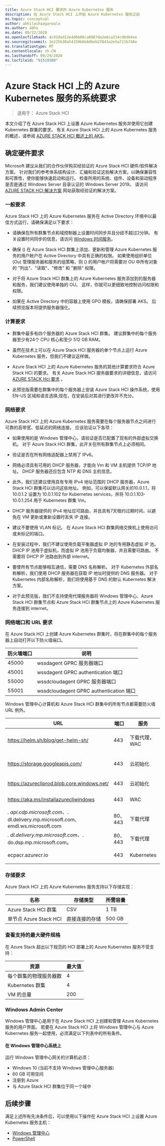 ```yaml
---
title: Azure Stack HCI 要求的 Azure Kubernetes 服务
description: 在 Azure Stack HCI 上开始 Azure Kubernetes 服务之前
ms.topic: conceptual
author: abhilashaagarwala
ms.author: abha
ms.date: 09/22/2020
ms.openlocfilehash: 4c91dad12e4d6680ca0887da2e6ca314cdbd64ee
ms.sourcegitcommit: 3e225b30a54159b6b8dbeb2f843a2e5a721b746e
ms.translationtype: MT
ms.contentlocale: zh-CN
ms.lasthandoff: 09/29/2020
ms.locfileid: "91519380"
---
```

# <a name="system-requirements-for-azure-kubernetes-service-on-azure-stack-hci"></a>Azure Stack HCI 上的 Azure Kubernetes 服务的系统要求

> 适用于： Azure Stack HCI

本文介绍了在 Azure Stack HCI 上设置 Azure Kubernetes 服务并使用它创建 Kubernetes 群集的要求。 有关 Azure Stack HCI 上的 Azure Kubernetes 服务的概述，请参阅 [AZURE STACK HCI 概述上的 AKS](overview.md)。

## <a name="determine-hardware-requirements"></a>确定硬件要求

Microsoft 建议从我们的合作伙伴购买经验证的 Azure Stack HCI 硬件/软件解决方案。 针对我们的参考体系结构设计、汇编和验证这些解决方案，以确保兼容性和可靠性，使你能够快速启动和运行。 检查所用的系统、组件、设备和驱动程序是否是通过 Windows Server 目录认证的 Windows Server 2019。 请访问 [AZURE STACK HCI 解决方案](https://azure.microsoft.com/overview/azure-stack/hci) 网站获取经验证的解决方案。

### <a name="general-requirements"></a>一般要求

Azure Stack HCI 上的 Azure Kubernetes 服务在 Active Directory 环境中以最佳方式运行，请确保满足以下要求： 

 - 请确保在所有群集节点和域控制器上设置时间同步并且分歧不超过2分钟。 有关设置时间同步的信息，请访问 [Windows 时间服务](/windows-server/networking/windows-time-service/windows-time-service-top)。 

 - 确保 () 在 Azure Stack HCI 群集上添加、更新和管理 Azure Kubernetes 服务的用户帐户在 Active Directory 中具有正确的权限。 如果使用组织单位 (Ou) 管理服务器和服务的组策略，则 () 的用户帐户将需要对 OU 中所有对象的 "列出"、"读取"、"修改" 和 "删除" 权限。 

 - 对于将 Azure Stack HCI 群集上的 Azure Kubernetes 服务添加到的服务器和服务，我们建议使用单独的 OU。 这样，你就可以更细致地控制访问权限和权限。

 - 如果在 Active Directory 中的容器上使用 GPO 模板，请确保部署 AKS。 后续预览版本将提供服务器强化。

### <a name="compute-requirements"></a>计算要求

 - 群集中最多有四个服务器的 Azure Stack HCI 群集。 建议群集中的每个服务器至少有24个 CPU 核心和至少 512 GB RAM。

 - 虽然在技术上可以在 Azure Stack HCI 服务器的单个节点上运行 Azure Kubernetes 服务，但我们不建议这样做。

 - Azure Stack HCI 上的 Azure Kubernetes 服务的其他计算要求符合 Azure Stack HCI 的要求。 有关 Azure Stack HCI 服务器要求的详细信息，请访问 [AZURE STACK Hci 要求](../hci/deploy/before-you-start.md) 。  

 - 此预览版需要在群集中的每个服务器上安装 Azure Stack HCI 操作系统，使用 EN-US 区域和语言选择;现在，在安装后对其进行更改并不充分。

### <a name="network-requirements"></a>网络要求 

Azure Stack HCI 上的 Azure Kubernetes 服务需要在每个服务器节点之间进行可靠的高带宽、低延迟的网络连接。 应该验证以下各项： 

 - 如果使用的是 Windows 管理中心，请验证是否已配置了现有的外部虚拟交换机。 对于 Azure Stack HCI 群集，此开关在所有群集节点上必须相同。 

 - 验证是否在所有网络适配器上禁用了 IPv6。 

 - 网络必须具有可用的 DHCP 服务器，才能向 Vm 和 VM 主机提供 TCP/IP 地址。 DHCP 服务器还应包含 NTP 和 DNS 主机信息。 

 - 此外，我们还建议使用具有专用 IPv4 地址范围的 DHCP 服务器，Azure Stack HCI 群集可以访问这些地址。 例如，可以保留默认网关的10.0.1.1，将10.0.1.2 设置为 10.0.1.102 for Kubernetes services，并将 10.0.1.103-10.0.1.254 用于 Kubernetes 群集 Vm。 

 - DHCP 服务器提供的 IPv4 地址应可路由，并且具有7天租约过期时间，以避免在 VM 更新或重新设置时丢失 IP 连接。  

 - 建议不要使用 VLAN 标记。 在 Azure Stack HCI 群集网络交换机上使用访问或未标记的端口。 

 - 在安装过程中，我们不建议使用负载平衡器虚拟 IP 池的专用静态虚拟 IP 池。 DHCP IP 池用于虚拟机，而虚拟 IP 池用于负载均衡器，并且需要可路由。 不需要将 DHCP IP 池路由到外部 internet。

 - 要使所有节点能够相互通信，需要 DNS 名称解析。 对于 Kubernetes 外部名称解析，我们使用 DHCP 服务器在获取 IP 地址时提供的 DNS 服务器。 对于 Kubernetes 内部名称解析，我们将使用基于 DNS 的默认 Kubernetes 解决方案。 

 - 对于此预览版，我们不支持使用代理服务器将 Windows 管理中心、Azure Stack HCI 群集节点和 Azure Stack HCI 群集节点上的 Azure Kubernetes 服务连接到 internet。

### <a name="network-port-and-url-requirements"></a>网络端口和 URL 要求 

在 Azure Stack HCI 上创建 Azure Kubernetes 群集时，将在群集中的每个服务器上自动打开以下防火墙端口。 


| 防火墙端口               | 说明         | 
| ---------------------------- | ------------ | 
| 45000           | wssdagent GPRC 服务器端口           |
| 45001             | wssdagent GPRC authentication 端口  | 
| 55000           | wssdcloudagent GPRC 服务器端口           |
| 55001             | wssdcloudagent GPRC authentication 端口  | 


Windows 管理中心计算机和 Azure Stack HCI 群集中的所有节点都需要防火墙 URL 例外。 

| URL        | 端口 | 服务 | 注释 |
| ---------- | ---- | --- | ---- |
https://helm.sh/blog/get-helm-sh/  | 443 | 下载代理，WAC | 用于下载 Helm 二进制文件 
https://storage.googleapis.com/  | 443 | 云初始化 | 下载 Kubernetes 二进制文件 
https://azurecliprod.blob.core.windows.net/ | 443 | 云初始化 | 下载二进制文件和容器 
https://aka.ms/installazurecliwindows | 443 | WAC | 下载 Azure CLI 
*. api.cdp.microsoft.com、*. dl.delivery.mp.microsoft.com、emdl.ws.microsoft.com | 80、443 | 下载代理 | 下载元数据 
*. dl.delivery.mp.microsoft.com、*. do.dsp.mp.microsoft.com。 | 80、443 | 下载代理 | 下载 VHD 映像 
ecpacr.azurecr.io | 443 | Kubernetes | 下载容器映像 

### <a name="storage-requirements"></a>存储要求 

Azure Stack HCI 上的 Azure Kubernetes 服务支持以下存储实现： 

|  名称                         | 存储类型 | 所需容量 |
| ---------------------------- | ------------ | ----------------- |
| Azure Stack HCI 群集          | CSV          | 1 TB              |
| 单节点 Azure Stack HCI | 直接连接的存储 | 500 GB|

### <a name="review-maximum-supported-hardware-specifications"></a>查看支持的最大硬件规格 

在 Azure Stack 超出以下规范的 HCI 部署上的 Azure Kubernetes 服务不受支持： 

| 资源                     | 最大值 |
| ---------------------------- | --------|
| 每个群集的物理服务器数 | 4       |
| Kubernetes 群集            | 4       |
| VM 的总量          | 200     |

### <a name="windows-admin-center"></a>Windows Admin Center 

Windows 管理中心是用于在 Azure Stack HCI 上创建和管理 Azure Kubernetes 服务的用户界面。 若要在 Azure Stack HCI 上将 Windows 管理中心与 Azure Kubernetes 服务一起使用，必须满足以下列表中的所有条件。 

#### <a name="on-your-windows-admin-center-system"></a>在 Windows 管理中心系统上

运行 Windows 管理中心网关的计算机必须： 

 - Windows 10 (当前不支持 Windows 管理中心服务器) 
 - 60 GB 可用空间
 - 注册到 Azure
 - 与 Azure Stack HCI 群集位于同一个域中

## <a name="next-steps"></a>后续步骤 

满足上述所有先决条件后，可以使用以下操作在 Azure Stack HCI 上设置 Azure Kubernetes 服务主机：
 - [Windows 管理中心](setup.md)
 - [PowerShell](setup-powershell.md)
